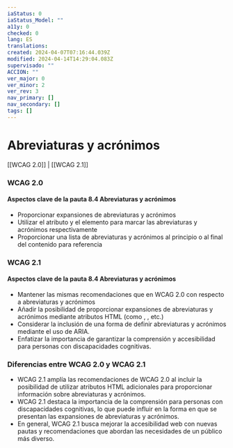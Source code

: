 ```yaml
---
iaStatus: 0
iaStatus_Model: ""
a11y: 0
checked: 0
lang: ES
translations: 
created: 2024-04-07T07:16:44.039Z
modified: 2024-04-14T14:29:04.083Z
supervisado: ""
ACCION: ""
ver_major: 0
ver_minor: 2
ver_rev: 3
nav_primary: []
nav_secondary: []
tags: []
---
```

# Abreviaturas y acrónimos

[[WCAG 2.0]] | [[WCAG 2.1]]


### WCAG 2.0

#### Aspectos clave de la pauta 8.4 Abreviaturas y acrónimos
- Proporcionar expansiones de abreviaturas y acrónimos
- Utilizar el atributo  y el elemento  para marcar las abreviaturas y acrónimos respectivamente
- Proporcionar una lista de abreviaturas y acrónimos al principio o al final del contenido para referencia

### WCAG 2.1

#### Aspectos clave de la pauta 8.4 Abreviaturas y acrónimos
- Mantener las mismas recomendaciones que en WCAG 2.0 con respecto a abreviaturas y acrónimos
- Añadir la posibilidad de proporcionar expansiones de abreviaturas y acrónimos mediante atributos HTML (como , , etc.)
- Considerar la inclusión de una forma de definir abreviaturas y acrónimos mediante el uso de ARIA.
- Enfatizar la importancia de garantizar la comprensión y accesibilidad para personas con discapacidades cognitivas.

### Diferencias entre WCAG 2.0 y WCAG 2.1
- WCAG 2.1 amplía las recomendaciones de WCAG 2.0 al incluir la posibilidad de utilizar atributos HTML adicionales para proporcionar información sobre abreviaturas y acrónimos.
- WCAG 2.1 destaca la importancia de la comprensión para personas con discapacidades cognitivas, lo que puede influir en la forma en que se presentan las expansiones de abreviaturas y acrónimos.
- En general, WCAG 2.1 busca mejorar la accesibilidad web con nuevas pautas y recomendaciones que abordan las necesidades de un público más diverso.
